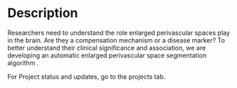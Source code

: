 # Description 
Researchers need to understand the role enlarged perivascular spaces play in the brain. Are they a compensation mechanism or a disease marker? To better understand their clinical significance and association, we are developing an automatic enlarged perivascular space segmentation algorithm .


For Project status and updates, go to the projects tab. 
